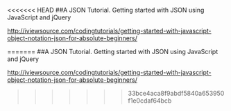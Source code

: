 <<<<<<< HEAD
﻿##A JSON Tutorial. Getting started with JSON using JavaScript and jQuery

http://iviewsource.com/codingtutorials/getting-started-with-javascript-object-notation-json-for-absolute-beginners/


=======
﻿##A JSON Tutorial. Getting started with JSON using JavaScript and jQuery

http://iviewsource.com/codingtutorials/getting-started-with-javascript-object-notation-json-for-absolute-beginners/


>>>>>>> 33bce4aca8f9abdf5840a653950f1e0cdaf64bcb

